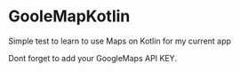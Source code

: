 # GooleMapKotlin
Simple test to learn to use Maps on Kotlin for my current app

Dont forget to add your GoogleMaps API KEY.
